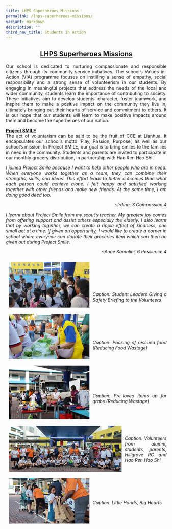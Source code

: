 ```yaml
---
title: LHPS Superheroes Missions
permalink: /lhps-superheroes-missions/
variant: markdown
description: ""
third_nav_title: Students in Action
---
```

<h2><u>LHPS Superheroes Missions</u></h2>

<style>
h2{
	text-align: center; 
	}
p { 
	text-align: justify; 
	}
</style>

<p>Our school is dedicated to nurturing compassionate and responsible citizens through its community service initiatives. The school’s Values-in-Action (VIA) programme focuses on instilling a sense of empathy, social responsibility and a strong sense of volunteerism in our students. By engaging in meaningful projects that address the needs of the local and wider community, students learn the importance of contributing to society. These initiatives aim to develop students’ character, foster teamwork, and inspire them to make a positive impact on the community they live in, ultimately bringing out their hearts of service and commitment to others. It is our hope that our students will learn to make positive impacts around them and become the superheroes of our nation.</p>	
	
<p><u><strong>Project SMILE</strong></u><br>The act of voluntarism can be said to be the fruit of CCE at Lianhua. It encapsulates our school’s motto ‘Play, Passion, Purpose’, as well as our school’s mission. In Project SMILE, our goal is to bring smiles to the families in need in the community. Students and parents are invited to participate in our monthly grocery distribution, in partnership with Hao Ren Hao Shi.</p>

<p><i>I joined Project Smile because I want to help other people who are in need. When everyone works together as a team, they can combine their strengths, skills, and ideas. This effort leads to better outcomes than what each person could achieve alone. I felt happy and satisfied working together with other friends and make new friends. At the same time, I am doing good deed too.</i></p><p style="text-align: right;"><i>~Irdina, 3 Compassion 4</i></p>

<p><i>I learnt about Project Smile from my scout’s teacher. My greatest joy comes from offering support and assist others especially the elderly. I also learnt that by working together, we can create a ripple effect of kindness, one small act at a time. If given an opportunity, I would like to create a corner in school where everyone can donate their groceries item which can then be given out during Project Smile. </i></p><p style="text-align: right;"><i>~Anne Kamalini, 6 Resilience 4</i></p>

<img src="/images/Highlights/Superheroes%20Missions/ProjectSmile1.jpg" style="width:50%; float: left; padding: 10px"><br><br><br><br><br><br><i>Caption: Student Leaders Giving a Safety Briefing to the Volunteers</i>

<img src="/images/Highlights/Superheroes%20Missions/ProjectSmile2.jpg" style="width:50%; float: left; padding: 10px"><br><br><br><br><br><br><i>Caption: Packing of rescued food (Reducing Food Wastage)</i>

<img src="/images/Highlights/Superheroes%20Missions/ProjectSmile3.jpg" style="width:50%; float: left; padding: 10px"><br><br><br><br><br><br><br><i>Caption: Pre-loved items up for grabs (Reducing Wastage)</i>

<img src="/images/Highlights/Superheroes%20Missions/ProjectSmile4.jpg" style="width:70%; float: left; padding: 10px"><br><br><br><br><br><i>Caption: Volunteers from alumni, students, parents, Hillgrove RC and Hao Ren Hao Shi</i>

<img src="/images/Highlights/Superheroes%20Missions/ProjectSmile5.jpg" style="width:50%; float: left; padding: 10px"><br><br><br><br><br><br><i>Caption: Little Hands, Big Hearts</i>